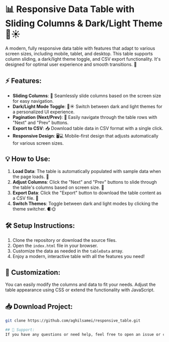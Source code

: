 # 📊 Responsive Data Table with Sliding Columns & Dark/Light Theme 🌙☀️

A modern, fully responsive data table with features that adapt to various screen sizes, including mobile, tablet, and desktop. This table supports column sliding, a dark/light theme toggle, and CSV export functionality. It's designed for optimal user experience and smooth transitions. 🎉

## ⚡ Features:
- **Sliding Columns**: 📐 Seamlessly slide columns based on the screen size for easy navigation.
- **Dark/Light Mode Toggle**: 🌙☀️ Switch between dark and light themes for a personalized UI experience.
- **Pagination (Next/Prev)**: 🔄 Easily navigate through the table rows with "Next" and "Prev" buttons.
- **Export to CSV**: 📥 Download table data in CSV format with a single click.
- **Responsive Design**: 🖥️💻 Mobile-first design that adjusts automatically for various screen sizes.

## 💡 How to Use:
1. **Load Data**: The table is automatically populated with sample data when the page loads. 🚀
2. **Adjust Columns**: Click the "Next" and "Prev" buttons to slide through the table's columns based on screen size. 📱
3. **Export Data**: Click the "Export" button to download the table content as a CSV file. 📂
4. **Switch Themes**: Toggle between dark and light modes by clicking the theme switcher. 🌒🌞

## 🛠️ Setup Instructions:
1. Clone the repository or download the source files.
2. Open the `index.html` file in your browser.
3. Customize the data as needed in the `tableData` array.
4. Enjoy a modern, interactive table with all the features you need!

## 🔧 Customization:
You can easily modify the columns and data to fit your needs. Adjust the table appearance using CSS or extend the functionality with JavaScript.

## 📥 Download Project:
```bash
git clone https://github.com/aghilsamei/responsive_table.git

## 💬 Support:
If you have any questions or need help, feel free to open an issue or contact me directly! 🙌
